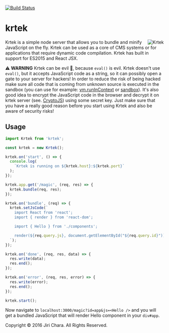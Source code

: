 [![Build Status](https://travis-ci.org/JiriChara/krtek.svg?branch=master)](https://travis-ci.org/JiriChara/krtek)

# krtek

<img src="https://raw.github.com/JiriChara/krtek/master/public/images/krtek.jpg" alt="Krtek" align="right">

Krtek is a simple node server that allows you to bundle and minify JavaScript on the fly. Krtek can be used as a core of CMS systems or for applications that require dynamic code compilation. Krtek has built in support for ES2015 and React JSX.

:warning: **WARNING** Krtek can be evil :japanese_goblin:, because `eval()` is evil. Krtek doesn't use `eval()`, but it accepts JavaScript code as a string, so it can possibly open a gate to your server for hackers! In order to reduce the risk of being hacked make sure all code that is coming from unknown source is executed in the sandbox (you can use for example: [vm.runInContext](https://nodejs.org/api/vm.html#vm_script_runincontext_contextifiedsandbox_options) or [sandbox](https://github.com/gf3/sandbox)). It's also good idea to encrypt the JavaScript code in the browser and decrypt it on krtek server (see. [CryptoJS](https://github.com/brix/crypto-js)) using some secret key. Just make sure that you have a really good reason before you start using Krtek and also be aware of security risks!

## Usage

```javascript
import Krtek from 'krtek';

const krtek = new Krtek();

krtek.on('start', () => {
  console.log(
    `Krtek is running on ${krtek.host}:${krtek.port}`
  );
});

krtek.app.get('/magic', (req, res) => {
  krtek.bundle(req, res);
});

krtek.on('bundle', (req) => {
  krtek.setJsCode(`
    import React from 'react';
    import { render } from 'react-dom';

    import { Hello } from './components';

    render(${req.query.js}, document.getElementById("${req.query.id}"));
  `);
});

krtek.on('done', (req, res, data) => {
  res.write(data);
  res.end();
});

krtek.on('error', (req, res, error) => {
  res.write(error);
  res.end();
});

krtek.start();
```

Now navigate to `localhost:3000/magic?id=app&js=<Hello />` and you will get a bundled JavaScript that will render Hello component in your `div#app`.

Copyright © 2016 Jiri Chara. All Rights Reserved.
